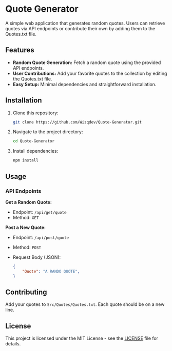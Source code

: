 # Quote Generator

A simple web application that generates random quotes. Users can retrieve quotes via API endpoints or contribute their own by adding them to the Quotes.txt file.

## Features

- **Random Quote Generation:** Fetch a random quote using the provided API endpoints.
- **User Contributions:** Add your favorite quotes to the collection by editing the Quotes.txt file.
- **Easy Setup:** Minimal dependencies and straightforward installation.

## Installation

1. Clone this repository:

    ```bash
    git clone https://github.com/Wizqdev/Quote-Generator.git
    ```

2. Navigate to the project directory:

    ```bash
    cd Quote-Generator
    ```

3. Install dependencies:

    ```bash
    npm install
    ```

## Usage

### API Endpoints

**Get a Random Quote:**
- Endpoint: `/api/get/quote`
- Method: `GET`

**Post a New Quote:**
- Endpoint: `/api/post/quote`
- Method: `POST`
- Request Body (JSON):

    ```json
    {
        "Quote": "A RANDO QUOTE",
    }
    ```

## Contributing

Add your quotes to `Src/Quotes/Quotes.txt`. Each quote should be on a new line.


## License

This project is licensed under the MIT License - see the [LICENSE](LICENSE.md) file for details.
